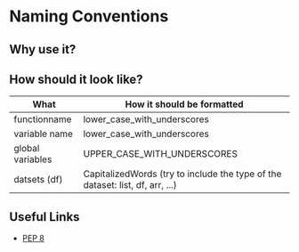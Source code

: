 # Naming Conventions
## Why use it?

## How should it look like?
| What | How it should be formatted |
| ----------- | ----------- |
| functionname | lower_case_with_underscores |
| variable name | lower_case_with_underscores |
| global variables | UPPER_CASE_WITH_UNDERSCORES |
| datsets (df) | CapitalizedWords (try to include the type of the dataset: list, df, arr, ...)| 

## Useful Links
- [PEP 8](https://www.python.org/dev/peps/pep-0008/#naming-conventions)